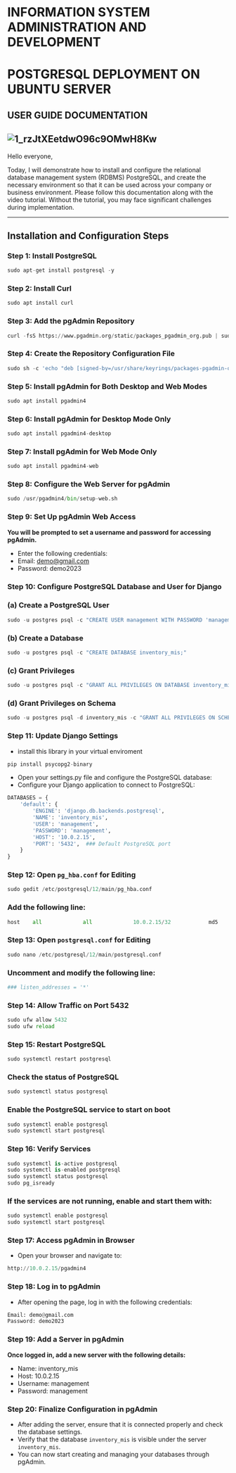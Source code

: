 # INFORMATION SYSTEM ADMINISTRATION AND DEVELOPMENT

# POSTGRESQL DEPLOYMENT ON UBUNTU SERVER

## USER GUIDE DOCUMENTATION
![1_rzJtXEetdwO96c9OMwH8Kw](https://github.com/user-attachments/assets/721b4e87-978d-464c-9ade-a8bce3e407ce)
---

Hello everyone,

Today, I will demonstrate how to install and configure the relational database management system (RDBMS) PostgreSQL, and create the necessary environment so that it can be used across your company or business environment. Please follow this documentation along with the video tutorial. Without the tutorial, you may face significant challenges during implementation.

---

## Installation and Configuration Steps

### Step 1: Install PostgreSQL
```python
sudo apt-get install postgresql -y
```
### Step 2: Install Curl
```python
sudo apt install curl
```
### Step 3: Add the pgAdmin Repository
```python
curl -fsS https://www.pgadmin.org/static/packages_pgadmin_org.pub | sudo gpg --dearmor -o /usr/share/keyrings/packages-pgadmin-org.gpg
```
### Step 4: Create the Repository Configuration File
```python
sudo sh -c 'echo "deb [signed-by=/usr/share/keyrings/packages-pgadmin-org.gpg] https://ftp.postgresql.org/pub/pgadmin/pgadmin4/apt/$(lsb_release -cs) pgadmin4 main" > /etc/apt/sources.list.d/pgadmin4.list && apt update'
```
### Step 5: Install pgAdmin for Both Desktop and Web Modes
```python
sudo apt install pgadmin4
```
### Step 6: Install pgAdmin for Desktop Mode Only
```python
sudo apt install pgadmin4-desktop
```
### Step 7: Install pgAdmin for Web Mode Only
```python
sudo apt install pgadmin4-web
```
### Step 8: Configure the Web Server for pgAdmin
```python
sudo /usr/pgadmin4/bin/setup-web.sh
```
### Step 9: Set Up pgAdmin Web Access
**You will be prompted to set a username and password for accessing pgAdmin.**
- Enter the following credentials:
- Email: demo@gmail.com
- Password: demo2023

### Step 10: Configure PostgreSQL Database and User for Django
### (a) Create a PostgreSQL User
```python
sudo -u postgres psql -c "CREATE USER management WITH PASSWORD 'management';"
```
### (b) Create a Database
```python
sudo -u postgres psql -c "CREATE DATABASE inventory_mis;"
```
### (c) Grant Privileges
```python
sudo -u postgres psql -c "GRANT ALL PRIVILEGES ON DATABASE inventory_mis TO management;"
```
### (d) Grant Privileges on Schema
```python
sudo -u postgres psql -d inventory_mis -c "GRANT ALL PRIVILEGES ON SCHEMA public TO management;"
```
### Step 11: Update Django Settings
- install this library in your virtual enviroment

```python
pip install psycopg2-binary
```
- Open your settings.py file and configure the PostgreSQL database:
- Configure your Django application to connect to PostgreSQL:
```python
DATABASES = {
    'default': {
        'ENGINE': 'django.db.backends.postgresql',
        'NAME': 'inventory_mis',
        'USER': 'management',
        'PASSWORD': 'management',
        'HOST': '10.0.2.15',
        'PORT': '5432',  ### Default PostgreSQL port
    }
}
```
### Step 12: Open `pg_hba.conf` for Editing
```python
sudo gedit /etc/postgresql/12/main/pg_hba.conf
```
### Add the following line:
```python
host    all             all             10.0.2.15/32            md5
```
### Step 13: Open `postgresql.conf` for Editing
```python
sudo nano /etc/postgresql/12/main/postgresql.conf
```
### Uncomment and modify the following line:
```python
### listen_addresses = '*'
```

### Step 14: Allow Traffic on Port 5432
```python
sudo ufw allow 5432
sudo ufw reload
```

### Step 15: Restart PostgreSQL
```python
sudo systemctl restart postgresql
```

### Check the status of PostgreSQL
```python
sudo systemctl status postgresql
```
### Enable the PostgreSQL service to start on boot
```python
sudo systemctl enable postgresql
sudo systemctl start postgresql
```

### Step 16: Verify Services
```python
sudo systemctl is-active postgresql
sudo systemctl is-enabled postgresql
sudo systemctl status postgresql
sudo pg_isready
```

### If the services are not running, enable and start them with:
```python
sudo systemctl enable postgresql
sudo systemctl start postgresql
```

### Step 17: Access pgAdmin in Browser
- Open your browser and navigate to:
```python
http://10.0.2.15/pgadmin4
```
### Step 18: Log in to pgAdmin
- After opening the page, log in with the following credentials:
```python
Email: demo@gmail.com
Password: demo2023
```
### Step 19: Add a Server in pgAdmin
**Once logged in, add a new server with the following details:**
- Name: inventory_mis
- Host: 10.0.2.15
- Username: management
- Password: management

### Step 20: Finalize Configuration in pgAdmin
 - After adding the server, ensure that it is connected properly and check the database settings.
 - Verify that the database `inventory_mis` is visible under the server `inventory_mis`.
 - You can now start creating and managing your databases through pgAdmin.
